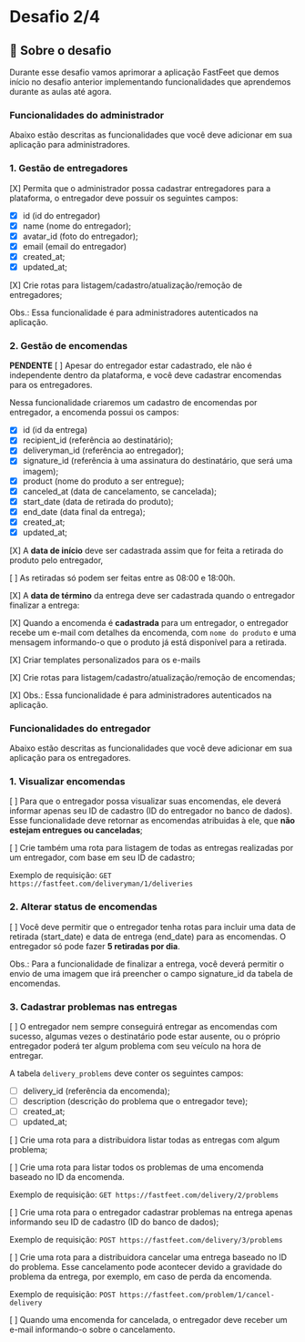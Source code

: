 # Desafio 2/4

## :rocket: Sobre o desafio

Durante esse desafio vamos aprimorar a aplicação FastFeet que demos início no desafio anterior implementando funcionalidades que aprendemos durante as aulas até agora.

### **Funcionalidades do administrador**

Abaixo estão descritas as funcionalidades que você deve adicionar em sua aplicação para administradores.

### **1. Gestão de entregadores**

[X] Permita que o administrador possa cadastrar entregadores para a plataforma, o entregador deve possuir os seguintes campos:

- [X] id (id do entregador)
- [X] name (nome do entregador);
- [X] avatar_id (foto do entregador);
- [X] email (email do entregador)
- [X] created_at;
- [X] updated_at;

[X] Crie rotas para listagem/cadastro/atualização/remoção de entregadores;

Obs.: Essa funcionalidade é para administradores autenticados na aplicação.

### **2. Gestão de encomendas**

**PENDENTE**
[ ] Apesar do entregador estar cadastrado, ele não é independente dentro da plataforma, e você deve cadastrar encomendas para os entregadores.

Nessa funcionalidade criaremos um cadastro de encomendas por entregador, a encomenda possui os campos:

- [X] id (id da entrega)
- [X] recipient_id (referência ao destinatário);
- [X] deliveryman_id (referência ao entregador);
- [X] signature_id (referência à uma assinatura do destinatário, que será uma imagem);
- [X] product (nome do produto a ser entregue);
- [X] canceled_at (data de cancelamento, se cancelada);
- [X] start_date (data de retirada do produto);
- [X] end_date (data final da entrega);
- [X] created_at;
- [X] updated_at;

[X] A **data de início** deve ser cadastrada assim que for feita a retirada do produto pelo entregador,

[ ] As retiradas só podem ser feitas entre as 08:00 e 18:00h.

[X] A **data de término** da entrega deve ser cadastrada quando o entregador finalizar a entrega:

[X] Quando a encomenda é **cadastrada** para um entregador, o entregador recebe um e-mail com detalhes da encomenda, com `nome do produto` e uma mensagem informando-o que o produto já está disponível para a retirada.

[X] Criar templates personalizados para os e-mails

[X] Crie rotas para listagem/cadastro/atualização/remoção de encomendas;

[X] Obs.: Essa funcionalidade é para administradores autenticados na aplicação.

### **Funcionalidades do entregador**

Abaixo estão descritas as funcionalidades que você deve adicionar em sua aplicação para os entregadores.

### **1. Visualizar encomendas**

[ ] Para que o entregador possa visualizar suas encomendas, ele deverá informar apenas seu ID de cadastro (ID do entregador no banco de dados). Esse funcionalidade deve retornar as encomendas atribuidas à ele, que **não estejam entregues ou canceladas**;

[ ] Crie também uma rota para listagem de todas as entregas realizadas por um entregador, com base em seu ID de cadastro;

Exemplo de requisição: `GET https://fastfeet.com/deliveryman/1/deliveries`

### 2. Alterar status de encomendas

[ ] Você deve permitir que o entregador tenha rotas para incluir uma data de retirada (start_date) e data de entrega (end_date) para as encomendas. O entregador só pode fazer **5 retiradas por dia**.

Obs.: Para a funcionalidade de finalizar a entrega, você deverá permitir o envio de uma imagem que irá preencher o campo signature_id da tabela de encomendas.

### 3. Cadastrar problemas nas entregas

[ ] O entregador nem sempre conseguirá entregar as encomendas com sucesso, algumas vezes o destinatário pode estar ausente, ou o próprio entregador poderá ter algum problema com seu veículo na hora de entregar.

A tabela `delivery_problems` deve conter os seguintes campos:

- [ ] delivery_id (referência da encomenda);
- [ ] description (descrição do problema que o entregador teve);
- [ ] created_at;
- [ ] updated_at;

[ ] Crie uma rota para a distribuidora listar todas as entregas com algum problema;

[ ] Crie uma rota para listar todos os problemas de uma encomenda baseado no ID da encomenda.

Exemplo de requisição: `GET https://fastfeet.com/delivery/2/problems`

[ ] Crie uma rota para o entregador cadastrar problemas na entrega apenas informando seu ID de cadastro (ID do banco de dados);

Exemplo de requisição: `POST https://fastfeet.com/delivery/3/problems`

[ ] Crie uma rota para a distribuidora cancelar uma entrega baseado no ID do problema. Esse cancelamento pode acontecer devido a gravidade do problema da entrega, por exemplo, em caso de perda da encomenda.

Exemplo de requisição: `POST https://fastfeet.com/problem/1/cancel-delivery`

[ ] Quando uma encomenda for cancelada, o entregador deve receber um e-mail informando-o sobre o cancelamento.
